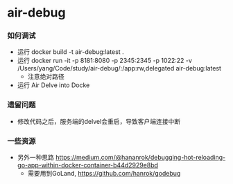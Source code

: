 # air-debug

### 如何调试
  * 运行 docker build -t air-debug:latest .
  * 运行 docker run -it -p 8181:8080 -p 2345:2345 -p 1022:22 -v /Users/yang/Code/study/air-debug/:/app:rw,delegated air-debug:latest
    * 注意绝对路径
  * 运行 Air Delve into Docke

### 遗留问题
  * 修改代码之后，服务端的delvel会重启，导致客户端连接中断

### 一些资源
  * 另外一种思路 https://medium.com/@hananrok/debugging-hot-reloading-go-app-within-docker-container-b44d2929e8bd
    * 需要用到GoLand, https://github.com/hanrok/godebug

